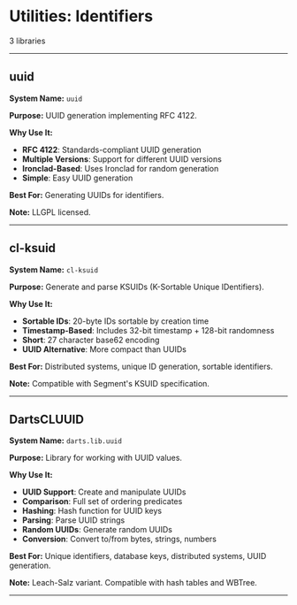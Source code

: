 # Utilities: Identifiers

3 libraries

---

## uuid

**System Name:** `uuid`

**Purpose:** UUID generation implementing RFC 4122.

**Why Use It:**
- **RFC 4122**: Standards-compliant UUID generation
- **Multiple Versions**: Support for different UUID versions
- **Ironclad-Based**: Uses Ironclad for random generation
- **Simple**: Easy UUID generation

**Best For:** Generating UUIDs for identifiers.

**Note:** LLGPL licensed.

---


## cl-ksuid

**System Name:** `cl-ksuid`

**Purpose:** Generate and parse KSUIDs (K-Sortable Unique IDentifiers).

**Why Use It:**
- **Sortable IDs**: 20-byte IDs sortable by creation time
- **Timestamp-Based**: Includes 32-bit timestamp + 128-bit randomness
- **Short**: 27 character base62 encoding
- **UUID Alternative**: More compact than UUIDs

**Best For:** Distributed systems, unique ID generation, sortable identifiers.

**Note:** Compatible with Segment's KSUID specification.

---


## DartsCLUUID

**System Name:** `darts.lib.uuid`

**Purpose:** Library for working with UUID values.

**Why Use It:**
- **UUID Support**: Create and manipulate UUIDs
- **Comparison**: Full set of ordering predicates
- **Hashing**: Hash function for UUID keys
- **Parsing**: Parse UUID strings
- **Random UUIDs**: Generate random UUIDs
- **Conversion**: Convert to/from bytes, strings, numbers

**Best For:** Unique identifiers, database keys, distributed systems, UUID generation.

**Note:** Leach-Salz variant. Compatible with hash tables and WBTree.

---



